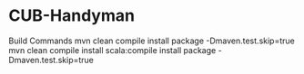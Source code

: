 # CUB-Handyman
Build Commands 
mvn clean compile install package -Dmaven.test.skip=true
mvn clean compile install scala:compile install package -Dmaven.test.skip=true
